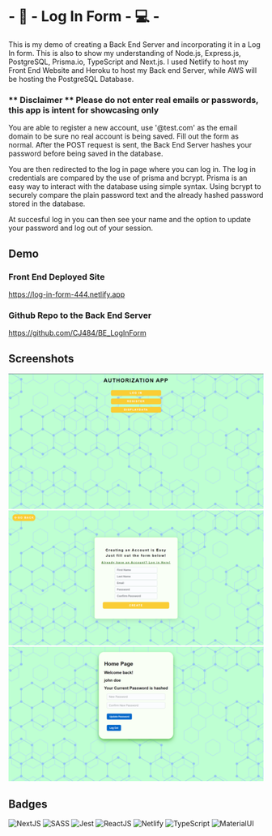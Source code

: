 # - 📑 - Log In Form - 💻 -

This is my demo of creating a Back End Server and incorporating it in a Log In form. This is also to show my understanding of
Node.js, Express.js, PostgreSQL, Prisma.io, TypeScript and Next.js. I used Netlify to host my Front End Website and Heroku to host my Back end Server, while AWS will be hosting the PostgreSQL Database. 

### ** Disclaimer ** Please do not enter real emails or passwords, this app is intent for showcasing only

You are able to register a new account, use '@test.com' as the email domain to be sure no real account is being saved. Fill out the form as normal. After the POST request is sent, the Back End Server hashes your password before being saved in the database. 

You are then redirected to the log in page where you can log in. The log in credentials are compared by the use of prisma and bcrypt. Prisma is an easy way to interact with the database using simple syntax. Using bcrypt to securely compare the plain password text and the already hashed password stored in the database.

At succesful log in you can then see your name and the option to update your password and log out of your session.

## Demo

### Front End Deployed Site
https://log-in-form-444.netlify.app

### Github Repo to the Back End Server
https://github.com/CJ484/BE_LogInForm


## Screenshots

![App Screenshot](./assets/Images/Screenshot_1.png)
![App Screenshot](./assets/Images/Screenshot_2.png)
![App Screenshot](./assets/Images/Screenshot_3.png)


## Badges

![NextJS](https://img.shields.io/badge/next.js-000000?style=for-the-badge&logo=nextdotjs&logoColor=white)
![SASS](https://img.shields.io/badge/SASS-hotpink.svg?style=for-the-badge&logo=SASS&logoColor=white)
![Jest](https://img.shields.io/badge/-jest-%23C21325?style=for-the-badge&logo=jest&logoColor=white)
![ReactJS](https://img.shields.io/badge/React-20232A?style=for-the-badge&logo=react&logoColor=white)
![Netlify](https://img.shields.io/badge/Netlify-00C7B7?style=for-the-badge&logo=netlify&logoColor=white)
![TypeScript](https://img.shields.io/badge/TypeScript-007ACC?style=for-the-badge&logo=typescript&logoColor=white)
![MaterialUI](https://img.shields.io/badge/Material--UI-0081CB?style=for-the-badge&logo=material-ui&logoColor=white)

